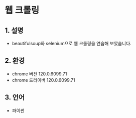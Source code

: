 # 웹 크롤링 
## 1. 설명
- beautifulsoup와 selenium으로 웹 크롤링을 연습해 보았습니다.

## 2. 환경
- chrome 버전 120.0.6099.71
- chrome 드라이버 120.0.6099.71

## 3. 언어
- 파이썬
